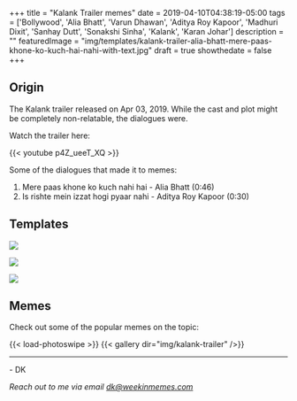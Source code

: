 +++
title = "Kalank Trailer memes"
date = 2019-04-10T04:38:19-05:00
tags = ['Bollywood', 'Alia Bhatt', 'Varun Dhawan', 'Aditya Roy Kapoor', 'Madhuri Dixit', 'Sanhay Dutt', 'Sonakshi Sinha', 'Kalank', 'Karan Johar']
description = ""
featuredImage = "img/templates/kalank-trailer-alia-bhatt-mere-paas-khone-ko-kuch-hai-nahi-with-text.jpg"
draft = true
showthedate = false
+++

## Origin

The Kalank trailer released on Apr 03, 2019. While the cast and plot might be completely non-relatable, the dialogues were.
<!--more-->

Watch the trailer here:

{{< youtube p4Z_ueeT_XQ >}}

Some of the dialogues that made it to memes:

1. Mere paas khone ko kuch nahi hai - Alia Bhatt (0:46)
2. Is rishte mein izzat hogi pyaar nahi - Aditya Roy Kapoor (0:30)


## Templates

![](img/templates/kalank-trailer-alia-bhatt-mere-paas-khone-ko-kuch-hai-nahi-with-text.jpg)

![](img/templates/kalank-trailer-alia-bhatt-aditya-roy-kapoor-iss-rishte-mein-with-text.jpg)

![](img/templates/kalank-trailer-alia-bhatt-varun-dhawan-train.jpg)


## Memes

Check out some of the popular memes on the topic:

{{< load-photoswipe >}}
{{< gallery dir="img/kalank-trailer" />}}



---
\- DK

*Reach out to me via email dk@weekinmemes.com*